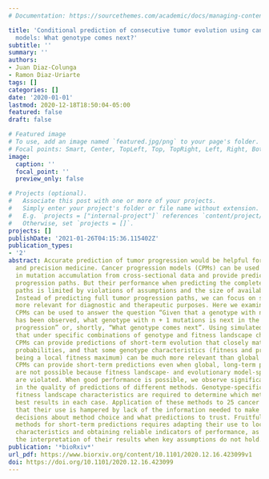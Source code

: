 ```yaml
---
# Documentation: https://sourcethemes.com/academic/docs/managing-content/

title: 'Conditional prediction of consecutive tumor evolution using cancer progression
  models: What genotype comes next?'
subtitle: ''
summary: ''
authors:
- Juan Diaz-Colunga
- Ramon Diaz-Uriarte
tags: []
categories: []
date: '2020-01-01'
lastmod: 2020-12-18T18:50:04-05:00
featured: false
draft: false

# Featured image
# To use, add an image named `featured.jpg/png` to your page's folder.
# Focal points: Smart, Center, TopLeft, Top, TopRight, Left, Right, BottomLeft, Bottom, BottomRight.
image:
  caption: ''
  focal_point: ''
  preview_only: false

# Projects (optional).
#   Associate this post with one or more of your projects.
#   Simply enter your project's folder or file name without extension.
#   E.g. `projects = ["internal-project"]` references `content/project/deep-learning/index.md`.
#   Otherwise, set `projects = []`.
projects: []
publishDate: '2021-01-26T04:15:36.115402Z'
publication_types:
- '2'
abstract: Accurate prediction of tumor progression would be helpful for adaptive therapy
  and precision medicine. Cancer progression models (CPMs) can be used to infer dependencies
  in mutation accumulation from cross-sectional data and provide predictions of tumor
  progression paths. But their performance when predicting the complete evolutionary
  paths is limited by violations of assumptions and the size of available data sets.
  Instead of predicting full tumor progression paths, we can focus on short-term predictions,
  more relevant for diagnostic and therapeutic purposes. Here we examine if five distinct
  CPMs can be used to answer the question “Given that a genotype with n mutations
  has been observed, what genotype with n + 1 mutations is next in the path of tumor
  progression” or, shortly, “What genotype comes next”. Using simulated data we find
  that under specific combinations of genotype and fitness landscape characteristics
  CPMs can provide predictions of short-term evolution that closely match the true
  probabilities, and that some genotype characteristics (fitness and probability of
  being a local fitness maximum) can be much more relevant than global features. Thus,
  CPMs can provide short-term predictions even when global, long-term predictions
  are not possible because fitness landscape- and evolutionary model-specific assumptions
  are violated. When good performance is possible, we observe significant variation
  in the quality of predictions of different methods. Genotype-specific and global
  fitness landscape characteristics are required to determine which method provides
  best results in each case. Application of these methods to 25 cancer data sets shows
  that their use is hampered by lack of the information needed to make principled
  decisions about method choice and what predictions to trust. Fruitful use of these
  methods for short-term predictions requires adapting their use to local genotype
  characteristics and obtaining reliable indicators of performance, as well clarifying
  the interpretation of their results when key assumptions do not hold.
publication: '*bioRxiv*'
url_pdf: https://www.biorxiv.org/content/10.1101/2020.12.16.423099v1
doi: https://doi.org/10.1101/2020.12.16.423099
---
```


